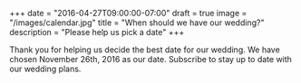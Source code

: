 +++
date = "2016-04-27T09:00:00-07:00"
draft = true
image = "/images/calendar.jpg"
title = "When should we have our wedding?"
description = "Please help us pick a date"
+++

Thank you for helping us decide the best date for our wedding. We have chosen
November 26th, 2016 as our date. Subscribe to stay up to date with our wedding
plans.
